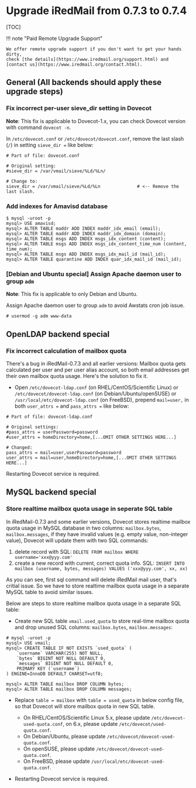 # Upgrade iRedMail from 0.7.3 to 0.7.4

[TOC]

!!! note "Paid Remote Upgrade Support"

    We offer remote upgrade support if you don't want to get your hands dirty,
    check [the details](https://www.iredmail.org/support.html) and
    [contact us](https://www.iredmail.org/contact.html).

## General (All backends should apply these upgrade steps)

### Fix incorrect per-user sieve_dir setting in Dovecot

__Note__: This fix is applicable to Dovecot-1.x, you can check Dovecot version
with command `dovecot -n`.

In `/etc/dovecot.conf` or `/etc/dovecot/dovecot.conf`, remove the last slash
(`/`) in setting `sieve_dir =` like below:

```
# Part of file: dovecot.conf

# Original setting:
#sieve_dir = /var/vmail/sieve/%Ld/%Ln/

# Change to:
sieve_dir = /var/vmail/sieve/%Ld/%Ln              # <-- Remove the last slash.
```

### Add indexes for Amavisd database

```
$ mysql -uroot -p
mysql> USE amavisd;
mysql> ALTER TABLE maddr ADD INDEX maddr_idx_email (email);
mysql> ALTER TABLE maddr ADD INDEX maddr_idx_domain (domain);
mysql> ALTER TABLE msgs ADD INDEX msgs_idx_content (content);
mysql> ALTER TABLE msgs ADD INDEX msgs_idx_content_time_num (content, time_num);
mysql> ALTER TABLE msgs ADD INDEX msgs_idx_mail_id (mail_id);
mysql> ALTER TABLE quarantine ADD INDEX quar_idx_mail_id (mail_id);
```

### [Debian and Ubuntu special] Assign Apache daemon user to group `adm`

__Note__: This fix is applicable to only Debian and Ubuntu.

Assign Apache daemon user to group `adm` to avoid Awstats cron job issue.

```
# usermod -g adm www-data
```

## OpenLDAP backend special

### Fix incorrect calculation of mailbox quota

There's a bug in iRedMail-0.7.3 and all earlier versions: Mailbox quota gets
calculated per user and per user alias account, so both email addresses get
their own mailbox quota usage. Here's the solution to fix it.

* Open `/etc/dovecot-ldap.conf` (on RHEL/CentOS/Scientific Linux) or
  `/etc/dovecot/dovecot-ldap.conf` (on Debian/Ubuntu/openSUSE) or
  `/usr/local/etc/dovecot-ldap.conf` (on FreeBSD), prepend `mail=user,` in both
  `user_attrs =` and `pass_attrs =` like below:

```
# Part of file: dovecot-ldap.conf

# Original settings:
#pass_attrs = userPassword=password
#user_attrs = homeDirectory=home,[...OMIT OTHER SETTINGS HERE...]

# Changed:
pass_attrs = mail=user,userPassword=password
user_attrs = mail=user,homeDirectory=home,[...OMIT OTHER SETTINGS HERE...]
```

Restarting Dovecot service is required.

## MySQL backend special

### Store realtime mailbox quota usage in seperate SQL table

In iRedMail-0.7.3 and some earlier versions, Dovecot stores realtime mailbox
quota usage in MySQL database in two columns: `mailbox.bytes`,
`mailbox.messages`, if they have invalid values (e.g. empty value, non-integer
value), Dovecot will update them with two SQL commands:

1. delete record with SQL: `DELETE FROM mailbox WHERE username='xxx@yyy.com'`
1. create a new record with current, correct quota info. SQL: `INSERT INTO mailbox (username, bytes, messages) VALUES ('xxx@yyy.com', xx, xx)`

As you can see, first sql command will delete iRedMail mail user, that's
critial issue. So we have to store realtime mailbox quota usage in a separate
MySQL table to avoid similar issues.

Below are steps to store realtime mailbox quota usage in a separate SQL table:

* Create new SQL table `vmail.used_quota` to store real-time mailbox quota and
  drop unused SQL columns: `mailbox.bytes`, `mailbox.messages`:
```
# mysql -uroot -p
mysql> USE vmail;
mysql> CREATE TABLE IF NOT EXISTS `used_quota` (
    `username` VARCHAR(255) NOT NULL,
    `bytes` BIGINT NOT NULL DEFAULT 0,
    `messages` BIGINT NOT NULL DEFAULT 0,
    PRIMARY KEY (`username`)
) ENGINE=InnoDB DEFAULT CHARSET=utf8;

mysql> ALTER TABLE mailbox DROP COLUMN bytes;
mysql> ALTER TABLE mailbox DROP COLUMN messages;
```

* Replace `table = mailbox` with `table = used_quota` in below config file,
  so that Dovecot will store mailbox quota in new SQL table.

    * On RHEL/CentOS/Scientific Linux 5.x, please update `/etc/dovecot-used-quota.conf`, on 6.x, please update `/etc/dovecot/used-quota.conf`.
    * On Debian/Ubuntu, please update `/etc/dovecot/dovecot-used-quota.conf`.
    * On openSUSE, please update `/etc/dovecot/dovecot-used-quota.conf`.
    * On FreeBSD, please update `/usr/local/etc/dovecot-used-quota.conf`.

* Restarting Dovecot service is required.
